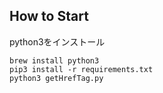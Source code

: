## How to Start

python3をインストール

```
brew install python3
pip3 install -r requirements.txt
python3 getHrefTag.py 
```

